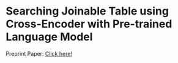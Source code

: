 # Searching Joinable Table using Cross-Encoder with Pre-trained Language Model

Preprint Paper: [Click here!](https://drive.google.com/file/d/1Cq1xzHjbQB1rIeJpvzw3J32RP8h9Fsx0/view?usp=drive_link)

